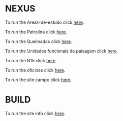 # NEXUS

To run the Areas-de-estudo click [here](https://pedro-andrade-inpe.github.io/nexus/areasDeEstudo/index.html).

To run the Petrolina click [here](https://pedro-andrade-inpe.github.io/nexus/Petrolina/petrolinaWebMap/index.html).

To run the Queimadas click [here](https://pedro-andrade-inpe.github.io/nexus/Queimadas/queimadasWebMap/index.html).

To run the Unidades funcionais da paisagem click [here](https://pedro-andrade-inpe.github.io/nexus/ufp/ufpWebMap/index.html).

To run the N15 click [here](https://pedro-andrade-inpe.github.io/nexus/N15/N15WebMap/index.html).

To run the oficinas click [here](https://pedro-andrade-inpe.github.io/nexus/oficinas/index.html).

To run the site campo click [here](https://pedro-andrade-inpe.github.io/nexus/campo/sitecampo/index.html).


# BUILD


To run the site info click [here](https://pedro-andrade-inpe.github.io/nexus/info/siteinfo/index.html).

